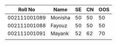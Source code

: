 | Roll No | Name | SE | CN | OOS |
|:-------:|------|----|----|-----|
| 002111001089    | Monisha     |  50  | 50   | 50    |  
| 002111001088        |  Fayouz    |  50  |   50 |  50   |
| 002111001091         | Mayank      | 52   | 62   |  70   |
|         |      |    |    |     |

